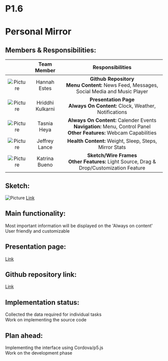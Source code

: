 # P1.6

# Personal Mirror

## Members & Responsibilities:

|         | Team Member | Responsibilities  |
|:---:|:---:|:---:|
| ![Picture](https://i.imgur.com/CH8zog6.jpg) | Hannah Estes | **Github Repository** <br /> **Menu Content:** News Feed, Messages, Social Media and Music Player |
|  ![Picture](https://i.imgur.com/jGlkQcz.jpg) | Hriddhi Kulkarni | **Presentation Page** <br />**Always On Content:** Clock, Weather, Notifications |
| ![Picture](https://i.imgur.com/vBoP71w.jpg)| Tasnia Heya | **Always On Content:** Calender Events <br /> **Navigation:** Menu, Control Panel <br />**Other Features:** Webcam Capabilities|
| ![Picture](https://i.imgur.com/Hjeut15.jpg) | Jeffrey Lance | **Health Content:** Weight, Sleep, Steps,<br /> Mirror Stats|
| ![Picture](https://i.imgur.com/gXLSGLL.jpg) | Katrina Bueno | **Sketch/Wire Frames** <br /> **Other Features:** Light Source, Drag & Drop/Customization Feature| 

## Sketch:
![Picture](https://i.imgur.com/ijfBol9.jpg) 
[Link](https://xd.adobe.com/view/703a7ae8-0687-4a09-45dd-cbd31300578d-060b/)

## Main functionality:
Most important information will be displayed on the 'Always on content' <br />
User friendly and customizable

## Presentation page:
[Link](https://hannahmestes.github.io/P1.6/)

## Github repository link:
[Link](https://github.com/hannahmestes/P1.6)

## Implementation status:
Collected the data required for individual tasks <br />
Work on implementing the source code 

## Plan ahead:
Implementing the interface using Cordova/p5.js <br />
Work on the development phase 
